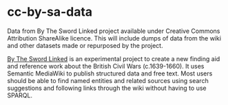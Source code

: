 # cc-by-sa-data
Data from By The Sword Linked project available under Creative Commons Attribution ShareAlike licence. This will include dumps of data from the wiki and other datasets made or repurposed by the project.

[By The Sword Linked](https://www.bytheswordlinked.uk/) is an experimental project to create a new finding aid and reference work about the British Civil Wars (c.1639-1660). It uses Semantic MediaWiki to publish structured data and free text. Most users should be able to find named entities and related sources using search suggestions and following links through the wiki without having to use SPARQL.
